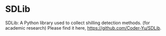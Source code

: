 # SDLib
SDLib: A Python library used to collect shilling detection methods. (for academic research)
Please find it here, https://github.com/Coder-Yu/SDLib.
